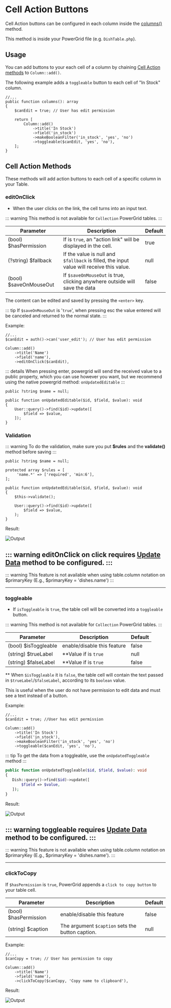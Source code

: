 # Cell Action Buttons

Cell Action buttons can be configured in each column inside the [columns()](include-columns) method.

This method is inside your PowerGrid file (e.g. `DishTable.php`).

## Usage

You can add buttons to your each cell of a column by chaining [Cell Action methods](#cell-action-methods) to `Column::add()`.

The following example adds a `toggleable` button to each cell of "In Stock" column.

```php{11}
//...
public function columns(): array
{
    $canEdit = true; // User has edit permission

    return [
        Column::add()
            ->title('In Stock')
            ->field('in_stock')
            ->makeBooleanFilter('in_stock', 'yes', 'no')
            ->toggleable($canEdit, 'yes', 'no'),
    ];
}
```

## Cell Action Methods

These methods will add action buttons to each cell of a specific column in your Table.

### editOnClick

* When the user clicks on the link, the cell turns into an input text.

::: warning
This method is not available for `Collection` PowerGrid tables.
:::

| Parameter              | Description                                                                              | Default |
|------------------------|------------------------------------------------------------------------------------------|---------|
| (bool) $hasPermission  | If is `true`, an "action link" will be displayed in the cell.                            | true    |
| (?string) $fallback    | If the value is null and `$fallback` is filled, the input value will receive this value. | null    |
| (bool) $saveOnMouseOut | If `$saveOnMouseOut` is true, clicking anywhere outside will save the data               | false   |

The content can be edited and saved by pressing the `<enter>` key.

::: tip
If `$saveOnMouseOut` is '`true`', when pressing esc the value entered will be canceled and returned to the normal state.
:::

Example:

```php{7}
//...
$canEdit = auth()->can('user_edit'); // User has edit permission

Column::add()
    ->title('Name')
    ->field('name'),
    ->editOnClick($canEdit),
```

::: details
When pressing enter, powergrid will send the received value to a public property, which you can use however you want, 
but we recommend using the native powergrid method: `onUpdatedEditable`
::: 

```php{3-8}
public ?string $name = null;

public function onUpdatedEditable($id, $field, $value): void
{   
    User::query()->find($id)->update([
        $field => $value,
    ]);
}
```

### Validation

::: warning
To do the validation, make sure you put **$rules** and the **validate()** method before saving
::: 

```php{1,4,9}
public ?string $name = null;

protected array $rules = [
     'name.*' => ['required', 'min:6'],
];

public function onUpdatedEditable($id, $field, $value): void
{   
    $this->validate();
    
    User::query()->find($id)->update([
        $field => $value,
    );
}
```

Result:

![Output](/_media/examples/cell_buttons/editOnClick.png)

::: warning
editOnClick on click requires [Update Data](update-data?id=update-data) method to be configured.
::: 
---
::: warning
This feature is not available when using table.column notation on $primaryKey (E.g., $primaryKey = 'dishes.name')
:::

--- 

### toggleable

* If `isToggleable` is `true`, the table cell will be converted into a `toggleable` button.

::: warning
This method is not available for `Collection` PowerGrid tables.
:::

| Parameter            | Description                 | Default |
|----------------------|-----------------------------|---------|
| (bool) $isToggleable | enable/disable this feature | false   |
| (string) $trueLabel  | **Value if is `true`        | null    |
| (string) $falseLabel | **Value if is `true`        | false   |

** When `$isToggleable` it is `false`, the table cell will contain the text passed in `$trueLabel`/`$falseLabel`, according to its `boolean` value.

This is useful when the user do not have permission to edit data and must see a text instead of a button.

Example:

```php{8}
//...
$canEdit = true; //User has edit permission

Column::add()
    ->title('In Stock')
    ->field('in_stock'),
    ->makeBooleanFilter('in_stock', 'yes', 'no')
    ->toggleable($canEdit, 'yes', 'no'),
```

::: tip
To get the data from a toggleable, use the `onUpdatedToggleable` method
:::

```php
public function onUpdatedToggleable($id, $field, $value): void
{
   Dish::query()->find($id)->update([
       $field => $value,
   ]);
}
```
Result:

![Output](/_media/examples/cell_buttons/toggleable.png)

::: warning
toggleable requires [Update Data](update-data?id=update-data) method to be configured.
::: 
---
::: warning
This feature is not available when using table.column notation on $primaryKey (E.g., $primaryKey = 'dishes.name').
::: 

---

### clickToCopy

If `$hasPermission` is `true`, PowerGrid appends a `click to copy button` to your table cell.

| Parameter             | Description                                      | Default |
|-----------------------|--------------------------------------------------|---------|
| (bool) $hasPermission | enable/disable this feature                      | false   |
| (string) $caption     | The argument `$caption` sets the button caption. | null    |


Example:

```php{7}
//...
$canCopy = true; // User has permission to copy

Column::add()
    ->title('Name')
    ->field('name'),
    ->clickToCopy($canCopy, 'Copy name to clipboard'),
```

Result:

![Output](/_media/examples/cell_buttons/clickToCopy.png)
